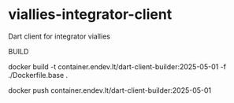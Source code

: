 # viallies-integrator-client
Dart client for integrator viallies

BUILD

docker build -t container.endev.lt/dart-client-builder:2025-05-01 -f ./Dockerfile.base .

docker push container.endev.lt/dart-client-builder:2025-05-01
